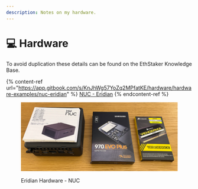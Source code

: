 ```yaml
---
description: Notes on my hardware.
---
```


# 💻 Hardware

To avoid duplication these details can be found on the EthStaker Knowledge Base.

{% content-ref url="https://app.gitbook.com/s/KnJhWg57YoZq2MPfatKE/hardware/hardware-examples/nuc-eridian" %}
[NUC - Eridian](https://app.gitbook.com/s/KnJhWg57YoZq2MPfatKE/hardware/hardware-examples/nuc-eridian)
{% endcontent-ref %}

<figure><img src="../.gitbook/assets/image (73).png" alt="Eridian NUC"><figcaption><p>Eridian Hardware - NUC</p></figcaption></figure>
